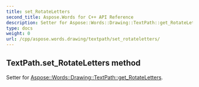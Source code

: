 ```yaml
---
title: set_RotateLetters
second_title: Aspose.Words for C++ API Reference
description: Setter for Aspose::Words::Drawing::TextPath::get_RotateLetters. 
type: docs
weight: 0
url: /cpp/aspose.words.drawing/textpath/set_rotateletters/
---
```

## TextPath.set_RotateLetters method


Setter for [Aspose::Words::Drawing::TextPath::get_RotateLetters](./get_rotateletters/).

